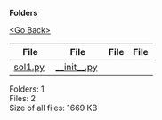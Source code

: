 **Folders**

[&lt;Go Back&gt;](../right.html)

<table><thead><tr class="header"><th><strong>File</strong></th><th><strong>File</strong></th><th><strong>File</strong></th><th><strong>File</strong></th></tr></thead><tbody><tr class="odd"><td><a href="sol1.py">sol1.py</a> </td><td><a href="__init__.py">__init__.py</a> </td><td></td><td></td></tr></tbody></table>

Folders: 1  
Files: 2  
Size of all files: 1669 KB
